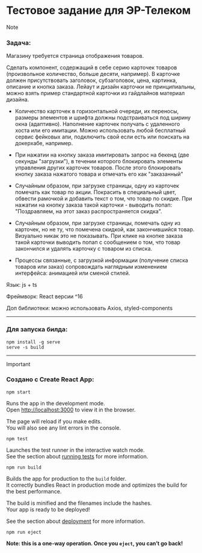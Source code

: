 # Тестовое задание для ЭР-Телеком

> [!NOTE]
> ### Задача:
> Магазину требуется страница отображения товаров.
> 
> Сделать компонент, содержащий в себе серию карточек товаров (произвольное количество, больше десяти, например). В карточке должен присутствовать заголовок, субзаголовок, цена, картинка, описание и кнопка заказа. Лейаут и дизайн карточки не принципиальны, можно взять пример стандартной карточки из гайдлайнов материал дизайна.
>
> - Количество карточек в горизонтальной очереди, их переносы, размеры элементов и шрифта должны подстраиваться под ширину окна (адаптивно). Наполнение карточек получать с удаленного хоста или его имитации. Можно использовать любой бесплатный сервис фейковых апи, подключить свой если есть или поискать на докерхабе, например.
> 
> - При нажатии на кнопку заказа имитировать запрос на бекенд (две секунды "загрузки"), в течении которого блокировать элементы управления других карточек товаров. После этого блокировать кнопку заказа нажатого товара и отмечать его как "заказанный"
>
> - Случайным образом, при загрузке страницы, одну из карточек помечать как товар по акции. Покрасить в специальный цвет, обвести рамочкой и добавить текст о том, что товар по скидке. При нажатии на кнопку заказа такой карточки - выводить попап: "Поздравляем, на этот заказ распространяется скидка".
>
> - Случайным образом, при загрузке страницы, помечать одну из карточек, но не ту, что помечена скидкой, как закончившийся товар. Визуально никак это не показывать. При клике на кнопке заказа такой карточки выводить попап с сообщением о том, что товар закончился и удалять карточку с товаром из списка.
>
> - Процессы связанные, с загрузкой информации (получение списка товаров или заказ) сопровождать наглядным изменением интерфейса: анимацией или сменой стилей.
>
> Язык: js + ts
>
> Фреймворк: React версии ^16
>
> Доп библиотеки: можно использовать Axios, styled-components

---

### Для запуска билда:
```
npm install -g serve
serve -s build
```

---


> [!IMPORTANT]  
> ### Создано с **Create React App**:
>
> `npm start`
> 
> Runs the app in the development mode.\
> Open [http://localhost:3000](http://localhost:3000) to view it in the browser.
> 
> The page will reload if you make edits.\
> You will also see any lint errors in the console.
> 
> `npm test`
> 
> Launches the test runner in the interactive watch mode.\
> See the section about [running tests](https://facebook.github.io/create-react-app/docs/running-tests) for more information.
> 
> `npm run build`
> 
> Builds the app for production to the `build` folder.\
> It correctly bundles React in production mode and optimizes the build for the best performance.
> 
> The build is minified and the filenames include the hashes.\
> Your app is ready to be deployed!
> 
> See the section about [deployment](https://facebook.github.io/create-react-app/docs/deployment) for more information.
> 
> `npm run eject`
> 
> **Note: this is a one-way operation. Once you `eject`, you can’t go back!**